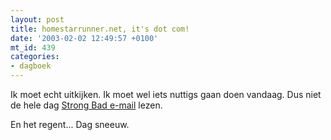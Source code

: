 ```yaml
---
layout: post
title: homestarrunner.net, it's dot com!
date: '2003-02-02 12:49:57 +0100'
mt_id: 439
categories:
- dagboek
---
```

Ik moet echt uitkijken. Ik moet wel iets nuttigs gaan doen vandaag. Dus niet de hele dag <a href="http://www.homestarrunner.com/">Strong Bad e-mail</a> lezen.

En het regent... Dag sneeuw.
